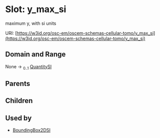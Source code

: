 
# Slot: y_max_si

maximum y, with si units

URI: [https://w3id.org/osc-em/oscem-schemas-cellular-tomo/y_max_si](https://w3id.org/osc-em/oscem-schemas-cellular-tomo/y_max_si)


## Domain and Range

None &#8594;  <sub>0..1</sub> [QuantitySI](QuantitySI.md)

## Parents


## Children


## Used by

 * [BoundingBox2DSI](BoundingBox2DSI.md)
